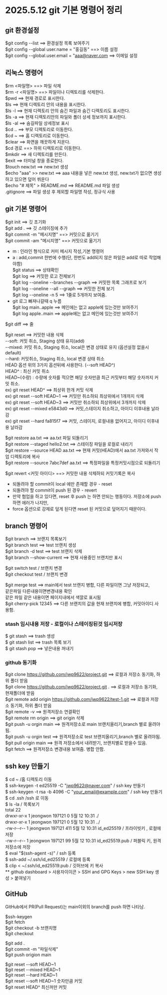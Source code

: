 # 2025.5.12 git 기본 명령어 정리

## git 환경설정
$git config --list ==> 환경설정 목록 보여주기   
$git config --global user.name = "홍길동" ==> 이름 설정   
$git config --global.user.email = "aaa@naver.com ==> 이메일 설정   


## 리눅스 명령어
$rm <파일명> ==> 파일 삭제   
$rm -r <파일명> ==> 파일이나 디렉토리를 삭제한다.   
$pwd ==> 현재 경로로 표시한다.   
$ls ==> 현재 디렉토리 안의 내용을 표시한다.   
$ls -l ==> 현재 디렉토리 안의 숨긴 파일과 숨긴 디렉토리도 표시한다.   
$ls -a ==> 현재 디렉토리안의 파일와 폴더 상세 정보까지 표시한다.   
$ls -al ==> 숨길파일 상세정보 표시   
$cd .. ==> 부모 디렉토리로 이동한다.   
$cd ~ ==> 홈 디렉토리로 이동한다.   
$clear ==> 화면을 깨끗하게 지운다.   
$cd 경로 ==> 하위 디렉토리로 이동한다.   
$mkdir ==> 새 디렉토리를 만든다.   
$exit ==> 터미널 창을 종료한다.   
$touch new.txt ==> new.txt 생성   
$echo "aaa" >> new.txt ==>  aaa 내용을 넣은 new.txt 생성, new.txt가 없으면 생성하고 있으면 덮어 쒸운다   
$echo "# 제목" > README.md ==> README.md 파일 생성   
.gitignore ==> 파일 생성 후 제외할 파일명 작성, 정규식 사용   


## git 기본 명령어
$git init ==> 깃 초기화   
$git add . ==> 깃 스테이징에 추가   
$git commit -m "메시지명" ==> 커밋으로 옮기기   
$git commit -am "메시지명" ==> 커밋으로 옮기기   
  - m : 인라인 형식으로 커미 메시지 작성,기본 명령어   
  - a : add,commit 한번에 수행(단, 한번도 add되지 않은 파일은 add로 따로 작업해야함)   
$git status ==> 상태확인   
$git log ==> 커밋한 로고 전체보기   
$git log --oneline --branches --graph ==> 커밋한 목록 그래프로 보기   
$git log --oneline --all --graph ==> 커밋한 전체 보기   
$git log --oneline -n 5 ==> 1줄로 5개까지 보여줌.   
  - git 로그 빠져나갈때 q 누름   
$git log main..apple ==> 메인에는 없고 apple에 있는것만 보여주기   
$git log apple..main ==>  apple에는 없고 메인에 있는것만 보여주기   
   
$git diff ==> 줄   
   
$git reset ==> 커밋한 내용 삭제   
--soft: 커밋 취소, Staging 상태 유지(add)   
--mixed: 커밋 취소, Staging 취소, local은 변경 상태로 유지 (옵션설정 없을시 default)   
--hard: 커밋취소, Staging 취소, local 변경 상태 취소   
HEAD 옵션 위의 3가지 옵션뒤에 사용한다. (--soft HEAD^)   
HEAD^ : 최신 커밋 취소   
HEAD~(수량) : 수량에 숫자를 적으면 해당 숫자만큼 최근 커밋부터 해당 숫자까지 커밋 취소.   
  ex) git reset HEAD^ ==> 최상위 한개 커밋 삭제   
  ex) git reset --soft HEAD~1 ==> 커밋만 취소하되 최상위에서 1개까지 삭제   
  ex) git reset --soft HEAD~3 ==> 커밋만 취소하되 최상위에서 3개까지 삭제   
  ex) git reset --mixed e5843d0 ==> 커밋,스테이지 취소하고, 아이디 이후내용 날라감   
  ex) git reset --hard fa815f7 ==> 커밋, 스테이지, 로컬내용 없어지고, 아이디 이후내용 날라감   

$git restore aa.txt ==> aa.txt 파일 되돌리기   
$git restore --staged hello2.txt  ==> 스테이징 파일을 로컬로 내리기   
$git restore --source HEAD aa.txt ==> 현재 커밋(HEAD)에서  aa.txt 가져와서 작업 디렉토리에 복사   
$git restore --source 7abc7def aa.txt  ==>  특정파일을 특정커밋시점으로 되돌리기   
   
$git revert <커밋 아이디> ==> 커밋한 내용 삭제하되 커밋기록은 복사   
   
- 되돌려야 할 commit이 local 에만 존재할 경우 - reset   
- 되돌려야 할 commit이 push 된 경우 - revert   
- 만약 협업을 하고 있다면, reset 후 push 는 하면 안되는 행동이다. 저장소에 push 하면 에러가 나지만,    
- force 옵션으로 강제로 덮게 된다면 reset 된 커밋으로 덮어지기 때문이다.   





## branch 명령어
$git branch ==> 브랜지 목록보기   
$git branch test ==> test 브랜치 생성   
$git branch  -d test ==> test 브랜지 삭제   
$git branch --show-current ==> 현재 사용중인 브랜치만 표시   
   
$git switch test / 브랜치 변경      
$git checkout test / 브랜치 변경   
   
$git merge test ==> main에서 test 브랜지 병합, 다른 파일이면 그냥 저장되고,    
                         같은파일 다른내용이면변경내용 확인    
                         같은 파일 같은 내용이면 페이지내에서 색깔로 표시됨   
$git cherry-pick 12345 ==> 다른 브랜치의 값을 현재 브랜치에 병합, 커밋아이디 사용함.   
   
   
### stash 임시내용 저장 - 로컬이나 스테이징된것 임시저장   
$ git stash ==> trash 생성      
$ git stash list ==>  trash 목록 보기      
$ git stash pop ==>  넣은내용 꺼내기      
   
   
### github 동기화      
$git clone https://github.com/jwp9622/project.git ==> 로컬과 저장소 동기화, 하위 폴더 받음   
$git clone https://github.com/jwp9622/project.git . ==> 로컬과 저장소 동기화, 현재폴더에 받음   
$git remote add origin https://github.com/jwp9622/test-1.git ==> 로컬과 저장소 동기화, 하위 폴더 받음   
$git remote -v ==>  원격저장소 연결확인   
$git remote rm origin ==> git origin 삭제   
$git push -u orgin main ==> 원격저장소로 main 브랜치올리기,branch 별로 올려야됨.   
$git push -u orgin test ==> 원격저장소로 test 브랜치올리기,branch 별로 올려야됨.   
$git pull origin main ==> 원격 저장소에서 내려받기, 브랜치별로 받을수 있음.   
$git fetch ==> 원격저장소 변경내용 보여줌. 병합 안함.   

   
## ssh key 만들기   
$ cd ~ /홈 디렉토리 이동   
$ ssh-keygen -t ed25519 -C "jwp9622@naver.com" / ssh key 만들기   
$ ssh-keygen -t rsa -b 4096 -C "your_email@example.com" / ssh key 만들기   
$ cd .ssh /ssh 로 이동   
$ ls -la / 목록보기   
total 22   
drwxr-xr-x 1 jeongwon 197121   0  5월 12 10:31 ./   
drwxr-xr-x 1 jeongwon 197121   0  5월 12 10:31 ../   
-rw-r--r-- 1 jeongwon 197121 411  5월 12 10:31 id_ed25519 / 프라이빗키 , 로컬에 저장   
-rw-r--r-- 1 jeongwon 197121  99  5월 12 10:31 id_ed25519.pub   / 퍼블릭 키, 원격저장소에 저장   
$ eval "$(ssh-agent -s)" / ssh 등록   
$ ssh-add ~/.ssh/id_ed25519 / 로컬에 등록   
$ clip < ~/.ssh/id_ed25519.pub / 깃허브에 키 복사   
** github dashboard > 사용자이이콘 > SSH and GPG Keys > new SSH key 생성 > 붙여넣기   


## GitHub
GitHub에서 PR(Pull Request)는 main이외의 branch를 push 하면 나타남.   
   
$ssh-keygen   
$git fetch   
$git checkout -b 브랜치명   
$git checkout    
   
   
$git add .   
$git commit -m "파일삭제"   
$git push origion main   

$git reset --soft HEAD~1   
$git reset --mixed HEAD~1   
$git reset --hard HEAD~1   
$git reset --soft HEAD~1 숫자만큼 커밋   
$git reset HEAD^ 최신꺼만  커밋   


